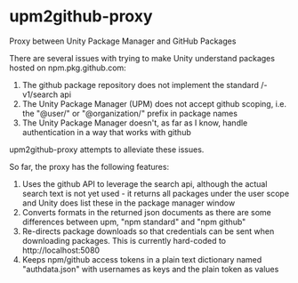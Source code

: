 # upm2github-proxy
Proxy between Unity Package Manager and GitHub Packages

There are several issues with trying to make Unity understand packages hosted on npm.pkg.github.com:
1. The github package repository does not implement the standard /-v1/search api
2. The Unity Package Manager (UPM) does not accept github scoping, i.e. the "@user/" or "@organization/" prefix in package names
3. The Unity Package Manager doesn't, as far as I know, handle authentication in a way that works with github

upm2github-proxy attempts to alleviate these issues.

So far, the proxy has the following features:
1. Uses the github API to leverage the search api, although the actual search text is not yet used - it returns all packages under the user scope and Unity does list these in the package manager window
2. Converts formats in the returned json documents as there are some differences between upm, "npm standard" and "npm github"
3. Re-directs package downloads so that credentials can be sent when downloading packages. This is currently hard-coded to http://localhost:5080
4. Keeps npm/github access tokens in a plain text dictionary named "authdata.json" with usernames as keys and the plain token as values


